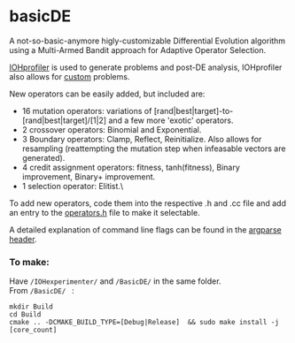 # basicDE
A not-so-basic-anymore higly-customizable Differential Evolution algorithm using a Multi-Armed Bandit approach for Adaptive Operator Selection.

[IOHprofiler](https://iohprofiler.github.io/) is used to generate problems and post-DE analysis, IOHprofiler also allows for [custom](https://github.com/IOHprofiler/IOHexperimenter/tree/master/example#add-new-problems) problems.

New operators can be easily added, but included are:
- 16 mutation operators: variations of [rand|best|target]-to-[rand|best|target]/[1|2] and a few more 'exotic' operators.
- 2 crossover operators: Binomial and Exponential.
- 3 Boundary operators: Clamp, Reflect, Reinitialize. Also allows for resampling (reattempting the mutation step when infeasable vectors are generated).
- 4 credit assignment operators: fitness, tanh(fitness), Binary improvement, Binary+ improvement.
- 1 selection operator: Elitist.\

To add new operators, code them into the respective .h and .cc file and add an entry to the [operators.h](include/operators.h) file to make it selectable.

A detailed explanation of command line flags can be found in the [argparse header](include/argparse.h).

### To make: 
Have `/IOHexperimenter/` and `/BasicDE/` in the same folder. \
From `/BasicDE/ ` :
```
mkdir Build
cd Build
cmake .. -DCMAKE_BUILD_TYPE=[Debug|Release]  && sudo make install -j [core_count]
```
